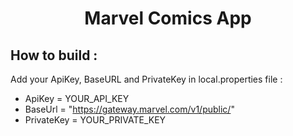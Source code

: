 <h1 align="center">Marvel Comics App</h1>

## How to build :
Add your ApiKey, BaseURL and PrivateKey in local.properties file :
- ApiKey = YOUR_API_KEY
- BaseUrl = "https://gateway.marvel.com/v1/public/"
- PrivateKey = YOUR_PRIVATE_KEY
